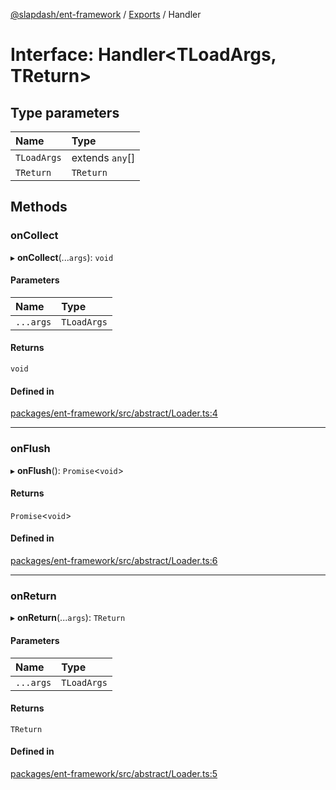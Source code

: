 [@slapdash/ent-framework](../README.md) / [Exports](../modules.md) / Handler

# Interface: Handler<TLoadArgs, TReturn\>

## Type parameters

| Name | Type |
| :------ | :------ |
| `TLoadArgs` | extends `any`[] |
| `TReturn` | `TReturn` |

## Methods

### onCollect

▸ **onCollect**(...`args`): `void`

#### Parameters

| Name | Type |
| :------ | :------ |
| `...args` | `TLoadArgs` |

#### Returns

`void`

#### Defined in

[packages/ent-framework/src/abstract/Loader.ts:4](https://github.com/time-loop/slapdash/blob/master/packages/ent-framework/src/abstract/Loader.ts#L4)

___

### onFlush

▸ **onFlush**(): `Promise`<`void`\>

#### Returns

`Promise`<`void`\>

#### Defined in

[packages/ent-framework/src/abstract/Loader.ts:6](https://github.com/time-loop/slapdash/blob/master/packages/ent-framework/src/abstract/Loader.ts#L6)

___

### onReturn

▸ **onReturn**(...`args`): `TReturn`

#### Parameters

| Name | Type |
| :------ | :------ |
| `...args` | `TLoadArgs` |

#### Returns

`TReturn`

#### Defined in

[packages/ent-framework/src/abstract/Loader.ts:5](https://github.com/time-loop/slapdash/blob/master/packages/ent-framework/src/abstract/Loader.ts#L5)
